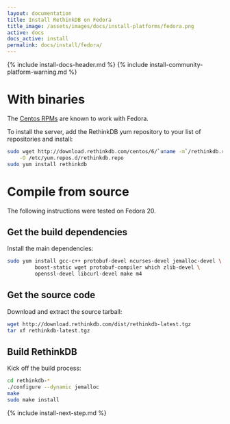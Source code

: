 ```yaml
---
layout: documentation
title: Install RethinkDB on Fedora
title_image: /assets/images/docs/install-platforms/fedora.png
active: docs
docs_active: install
permalink: docs/install/fedora/
---
```

{% include install-docs-header.md %}
{% include install-community-platform-warning.md %}

# With binaries #

The <a href="/docs/install/centos/">Centos RPMs</a> are known to work with
Fedora.

To install the server, add the RethinkDB yum repository to your list of repositories and install:

```bash
sudo wget http://download.rethinkdb.com/centos/6/`uname -m`/rethinkdb.repo \
    -O /etc/yum.repos.d/rethinkdb.repo
sudo yum install rethinkdb
```


# Compile from source #

The following instructions were tested on Fedora 20.

## Get the build dependencies ##

Install the main dependencies:

```bash
sudo yum install gcc-c++ protobuf-devel ncurses-devel jemalloc-devel \
         boost-static wget protobuf-compiler which zlib-devel \
         openssl-devel libcurl-devel make m4
```

## Get the source code ##

Download and extract the source tarball:

```bash
wget http://download.rethinkdb.com/dist/rethinkdb-latest.tgz
tar xf rethinkdb-latest.tgz
```

## Build RethinkDB ##

Kick off the build process:

```bash
cd rethinkdb-*
./configure --dynamic jemalloc
make
sudo make install
```

{% include install-next-step.md %}
